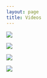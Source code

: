 ```yaml
---
layout: page
title: Videos
---
```


![](https://www.youtube.com/watch?v=M_lIfTXI4zY)

![](https://www.youtube.com/watch?v=AgHlROLzsJI)

![](https://www.youtube.com/watch?v=uucl0jqzyq8)

![](https://www.youtube.com/watch?v=xcrpSY4TUdQ)
